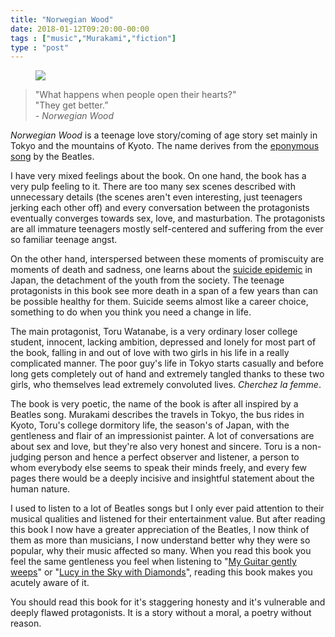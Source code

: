 ```yaml
---
title: "Norwegian Wood"
date: 2018-01-12T09:20:00-00:00
tags : ["music","Murakami","fiction"]
type : "post"
---
```


<figure class="left xsmall">
<a target="_blank" href="https://www.goodreads.com/work/quotes/2956680-noruwei-no-mori">
<img src="https://images-na.ssl-images-amazon.com/images/I/51ko3M9LbhL._SX322_BO1,204,203,200_.jpg">
</a>
</figure>

> "What happens when people open their hearts?"<br>
"They get better.” <br>
*- Norwegian Wood*

*Norwegian Wood* is a teenage love story/coming of age story set mainly in Tokyo and the mountains of Kyoto. The name derives from the [eponymous song](https://www.youtube.com/watch?v=SiJiuhnDfck) by the Beatles.

I have very mixed feelings about the book. On one hand, the book has a very pulp feeling to it. There are too many sex scenes described with unnecessary details (the scenes aren't even interesting, just teenagers jerking each other off) and every conversation between the protagonists eventually converges towards sex, love, and masturbation. The protagonists are all immature teenagers mostly self-centered and suffering from the ever so familiar teenage angst.

On the other hand, interspersed between these moments of promiscuity are moments of death and sadness, one learns about the [suicide epidemic](https://en.wikipedia.org/wiki/Suicide_in_Japan) in Japan, the detachment of the youth from the society. The teenage protagonists in this book see more death in a span of a few years than can be possible healthy for them. Suicide seems almost like a career choice, something to do when you think you need a change in life.

The main protagonist, Toru Watanabe, is a very ordinary loser college student, innocent, lacking ambition, depressed and lonely for most part of the book, falling in and out of love with two girls in his life in a really complicated manner. The poor guy's life in Tokyo starts casually and before long gets completely out of hand and extremely tangled thanks to these two girls, who themselves lead extremely convoluted lives. *Cherchez la femme*.

The book is very poetic, the name of the book is after all inspired by a Beatles song. Murakami describes the travels in Tokyo, the bus rides in Kyoto, Toru's college dormitory life, the season's of Japan, with the gentleness and flair of an impressionist painter. A lot of conversations are about sex and love, but they're also very honest and sincere. Toru is a non-judging person and hence a perfect observer and listener, a person to whom everybody else seems to speak their minds freely, and every few pages there would be a deeply incisive and insightful statement about the human nature.

I used to listen to a lot of Beatles songs but I only ever paid attention to their musical qualities and listened for their entertainment value. But after reading this book I now have a greater appreciation of the Beatles, I now think of them as more than musicians, I now understand better why they were so popular, why their music affected so many. When you read this book you feel the same gentleness you feel when listening to "[My Guitar gently weeps](https://www.youtube.com/watch?v=D-dONCnY_Yg)" or "[Lucy in the Sky with Diamonds](https://www.youtube.com/watch?v=O4hTUPFBaaQ)", reading this book makes you acutely aware of it. 

You should read this book for it's staggering honesty and it's vulnerable and deeply flawed protagonists. It is a story without a moral, a poetry without reason.

